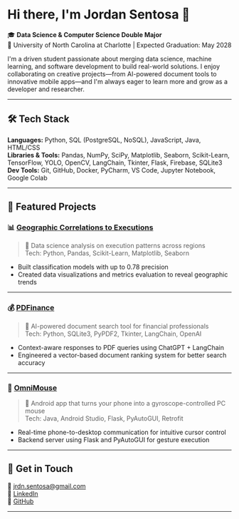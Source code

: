# Hi there, I'm Jordan Sentosa 👋

🎓 **Data Science & Computer Science Double Major**  
📍 University of North Carolina at Charlotte | Expected Graduation: May 2028  

I'm a driven student passionate about merging data science, machine learning, and software development to build real-world solutions. I enjoy collaborating on creative projects—from AI-powered document tools to innovative mobile apps—and I'm always eager to learn more and grow as a developer and researcher.

---

## 🛠️ Tech Stack

**Languages:** Python, SQL (PostgreSQL, NoSQL), JavaScript, Java, HTML/CSS  
**Libraries & Tools:** Pandas, NumPy, SciPy, Matplotlib, Seaborn, Scikit-Learn, TensorFlow, YOLO, OpenCV, LangChain, Tkinter, Flask, Firebase, SQLite3  
**Dev Tools:** Git, GitHub, Docker, PyCharm, VS Code, Jupyter Notebook, Google Colab  

---

## 📂 Featured Projects

### 📊 [Geographic Correlations to Executions](https://github.com/jrdn-sentosa/Geographic_Correlations_to_Executions)  
> 📍 Data science analysis on execution patterns across regions  
Tech: Python, Pandas, Scikit-Learn, Matplotlib, Seaborn  

- Built classification models with up to 0.78 precision  
- Created data visualizations and metrics evaluation to reveal geographic trends
  
---

### 💰 [PDFinance](https://github.com/VazirYaNazir/HackNCState2025-PDFinance)  
> 🧠 AI-powered document search tool for financial professionals  
Tech: Python, SQLite3, PyPDF2, Tkinter, LangChain, OpenAI  

- Context-aware responses to PDF queries using ChatGPT + LangChain  
- Engineered a vector-based document ranking system for better search accuracy  

---

### 🔧 [OmniMouse](https://github.com/VazirYaNazir/HooHacks2025-OmniMouse)
> 📱 Android app that turns your phone into a gyroscope-controlled PC mouse  
Tech: Java, Android Studio, Flask, PyAutoGUI, Retrofit  

- Real-time phone-to-desktop communication for intuitive cursor control  
- Backend server using Flask and PyAutoGUI for gesture execution
  
---

## 📌 Get in Touch

📧 [jrdn.sentosa@gmail.com](mailto:jrdn.sentosa@gmail.com)  
💼 [LinkedIn](https://www.linkedin.com/in/jordan-sentosa)  
📁 [GitHub](https://github.com/jrdn-sentosa)

---

